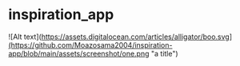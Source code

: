# inspiration_app
![Alt text](https://assets.digitalocean.com/articles/alligator/boo.svg](https://github.com/Moazosama2004/inspiration-app/blob/main/assets/screenshot/one.png "a title")

